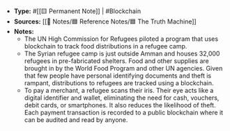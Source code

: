 - **Type:** #[[🟨 Permanent Note]] | #Blockchain
- **Sources:** [[📑 Notes/🟦  Reference Notes/🟦 The Truth Machine]]
- **Notes:**
    - The UN High Commission for Refugees piloted a program that uses blockchain to track food distributions in a refugee camp.
    - The Syrian refugee camp is just outside Amman and houses 32,000 refugees in pre-fabricated shelters. Food and other supplies are brought in by the World Food Program and other UN agencies. Given that few people have personal identifying documents and theft is rampant, distributions to refugees are tracked using a blockchain.
    - To pay a merchant, a refugee scans their iris. Their eye acts like a digital identifier and wallet, eliminating the need for cash, vouchers, debit cards, or smartphones. It also reduces the likelihood of theft. Each payment transaction is recorded to a public blockchain where it can be audited and read by anyone.
